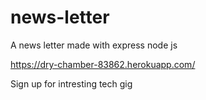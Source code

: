 # news-letter
A news letter made with express node js

https://dry-chamber-83862.herokuapp.com/

Sign up for intresting tech gig
